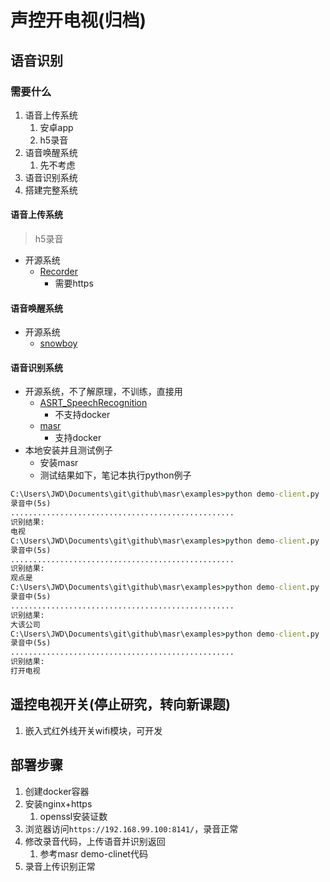 # 声控开电视(归档)

## 语音识别

### 需要什么

1. 语音上传系统
   1. 安卓app
   2. h5录音
2. 语音唤醒系统
   1. 先不考虑
3. 语音识别系统
4. 搭建完整系统

#### 语音上传系统

>h5录音

- 开源系统
  - [Recorder](https://github.com/xiangyuecn/Recorder)
    - 需要https

#### 语音唤醒系统

- 开源系统
  - [snowboy](https://snowboy.kitt.ai/)

#### 语音识别系统

- 开源系统，不了解原理，不训练，直接用
  - [ASRT_SpeechRecognition](https://github.com/nl8590687/ASRT_SpeechRecognition)
    - 不支持docker
  - [masr](https://github.com/libai3/masr)
    - 支持docker
- 本地安装并且测试例子
  - 安装masr
  - 测试结果如下，笔记本执行python例子

```cmd
C:\Users\JWD\Documents\git\github\masr\examples>python demo-client.py
录音中(5s)
..................................................
识别结果:
电视
C:\Users\JWD\Documents\git\github\masr\examples>python demo-client.py
录音中(5s)
..................................................
识别结果:
观点是
C:\Users\JWD\Documents\git\github\masr\examples>python demo-client.py
录音中(5s)
..................................................
识别结果:
大该公司
C:\Users\JWD\Documents\git\github\masr\examples>python demo-client.py
录音中(5s)
..................................................
识别结果:
打开电视
```

## 遥控电视开关(停止研究，转向新课题)

1. 嵌入式红外线开关wifi模块，可开发

## 部署步骤

1. 创建docker容器
2. 安装nginx+https
   1. openssl安装证数
3. 浏览器访问`https://192.168.99.100:8141/`，录音正常
4. 修改录音代码，上传语音并识别返回
   1. 参考masr demo-clinet代码
5. 录音上传识别正常